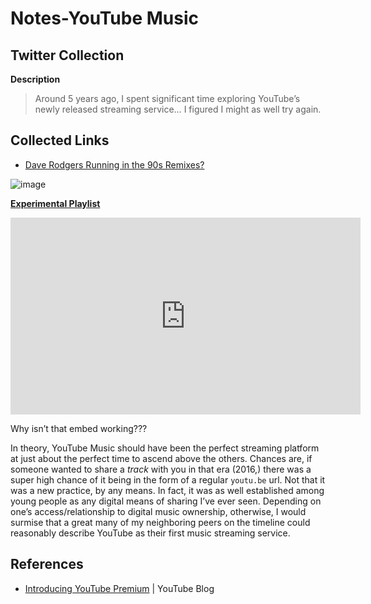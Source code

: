 # Notes-YouTube Music

## Twitter Collection

**Description**

> Around 5 years ago, I spent significant time exploring YouTube’s newly released streaming service… I figured I might as well try again.

## Collected Links
- [Dave Rodgers Running in the 90s Remixes?](https://music.youtube.com/playlist?list=OLAK5uy_m3Lelx4y7uSEWcAgr0VcaVHAcejJSE4qk)

![image](https://user-images.githubusercontent.com/43663476/139512096-4e33bcf9-55c4-4b6c-980f-29d65d0f4616.png)

[**Experimental Playlist**](https://youtube.com/playlist?list=PLiI5-v1HgmCZJQzQgQDfSRv0jH7Sb4U9F)

<iframe width="560" height="315" src="https://www.youtube.com/embed/videoseries?controls=0&amp;list=PLiI5-v1HgmCZJQzQgQDfSRv0jH7Sb4U9F" title="YouTube video player" frameborder="0" allow="accelerometer; autoplay; clipboard-write; encrypted-media; gyroscope; picture-in-picture" allowfullscreen></iframe>

<p> Why isn’t that embed working???</p>


In theory, YouTube Music should have been the perfect streaming platform at just about the perfect time to ascend above the others. Chances are, if someone wanted to share a *track* with you in that era (2016,) there was a super high chance of it being in the form of a regular `youtu.be`  url. Not that it was a new practice, by any means. In fact, it was as well established among young people as any digital means of sharing I’ve ever seen. Depending on one’s access/relationship to digital music ownership, otherwise, I would surmise that a great many of my neighboring peers  on the timeline could reasonably describe YouTube as their first music streaming service.

## References
- [Introducing YouTube Premium](https://blog.youtube/news-and-events/introducing-youtube-premium/) | YouTube Blog